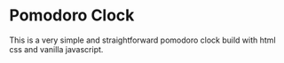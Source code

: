 # Pomodoro Clock

This is a very simple and straightforward pomodoro clock build with html css and vanilla javascript.
